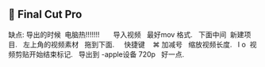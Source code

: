 ##  Final Cut Pro
缺点: 导出的时候  电脑热!!!!!!!
 
 
 
导入视频   最好mov 格式.
 
下面中间  新建项目.
 
左上角的视频素材   拖到下面.
 
 
快捷键
 
 ⌘ 加减号   缩放视频长度.
 
I o  视频剪贴开始结束标记.
 
导出到 -apple设备 720p   好一点.
  